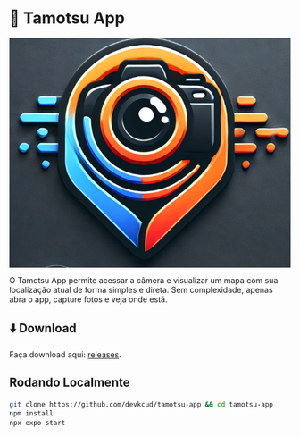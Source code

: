 # 📱 Tamotsu App

<img src="icon.png" align="center" />

O Tamotsu App permite acessar a câmera e visualizar um mapa com sua localização atual de forma simples e direta. Sem complexidade, apenas abra o app, capture fotos e veja onde está.

## ⬇️ Download

Faça download aqui: <a href="https://github.com/devkcud/tamotsu-app/releases">releases</a>.

## Rodando Localmente

```bash
git clone https://github.com/devkcud/tamotsu-app && cd tamotsu-app
npm install
npx expo start
```
